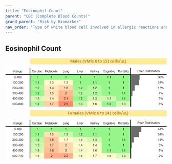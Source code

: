 ```yaml
---
title: "Eosinophil Count"
parent: "CBC (Complete Blood Counts)"
grand_parent: "Risk by Biomarker"
nav_order: "Type of white blood cell involved in allergic reactions and fighting parasites. High counts may indicate allergies, asthma, or parasitic infection."
---
```



## Eosinophil Count




<div style="display: flex; flex-direction: column; gap: 10px;">

  <img src="/assets/images/vmrbiomarker_eosinophils__male.png" alt="Eosinophil Count VMR Male" style="margin-left: 15%">
  <img src="/assets/images/rr_eosinophils__male.png" alt="Eosinophil Count RR Male">

  <img src="/assets/images/vmrbiomarker_eosinophils__female.png" alt="Eosinophil Count VMR Female" style="margin-left: 15%; ">
  <img src="/assets/images/rr_eosinophils__female.png" alt="Eosinophil Count RR Female">

</div>



